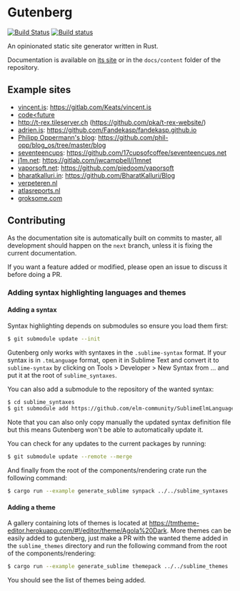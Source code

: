 # Gutenberg
[![Build Status](https://travis-ci.org/Keats/gutenberg.svg?branch=master)](https://travis-ci.org/Keats/gutenberg)
[![Build status](https://ci.appveyor.com/api/projects/status/h4t9r6h5gom839q0/branch/master?svg=true)](https://ci.appveyor.com/project/Keats/gutenberg/branch/master)

An opinionated static site generator written in Rust.

Documentation is available on [its site](https://www.getgutenberg.io/documentation/getting-started/installation/) or
in the `docs/content` folder of the repository.

## Example sites

- [vincent.is](https://vincent.is): https://gitlab.com/Keats/vincent.is
- [code<future](http://www.codelessfuture.com/)
- http://t-rex.tileserver.ch (https://github.com/pka/t-rex-website/)
- [adrien.is](https://adrien.is): https://github.com/Fandekasp/fandekasp.github.io
- [Philipp Oppermann's blog](https://os.phil-opp.com/): https://github.com/phil-opp/blog_os/tree/master/blog
- [seventeencups](https://www.seventeencups.net): https://github.com/17cupsofcoffee/seventeencups.net
- [j1m.net](https://j1m.net): https://gitlab.com/jwcampbell/j1mnet
- [vaporsoft.net](http://vaporsoft.net): https://github.com/piedoom/vaporsoft
- [bharatkalluri.in](https://bharatkalluri.in): https://github.com/BharatKalluri/Blog
- [verpeteren.nl](http://www.verpeteren.nl)
- [atlasreports.nl](http://www.atlasreports.nl)
- [groksome.com](http://www.groksome.com)

## Contributing
As the documentation site is automatically built on commits to master, all development
should happen on the `next` branch, unless it is fixing the current documentation.

If you want a feature added or modified, please open an issue to discuss it before doing a PR.

### Adding syntax highlighting languages and themes

#### Adding a syntax
Syntax highlighting depends on submodules so ensure you load them first:

```bash
$ git submodule update --init 
```

Gutenberg only works with syntaxes in the `.sublime-syntax` format. If your syntax
is in `.tmLanguage` format, open it in Sublime Text and convert it to `sublime-syntax` by clicking on
Tools > Developer > New Syntax from ... and put it at the root of `sublime_syntaxes`.

You can also add a submodule to the repository of the wanted syntax:

```bash
$ cd sublime_syntaxes
$ git submodule add https://github.com/elm-community/SublimeElmLanguageSupport
```

Note that you can also only copy manually the updated syntax definition file but this means
Gutenberg won't be able to automatically update it.

You can check for any updates to the current packages by running:

```bash
$ git submodule update --remote --merge
```

And finally from the root of the components/rendering crate run the following command:

```bash
$ cargo run --example generate_sublime synpack ../../sublime_syntaxes ../../sublime_syntaxes/newlines.packdump ../../sublime_syntaxes/nonewlines.packdump
```

#### Adding a theme
A gallery containing lots of themes is located at https://tmtheme-editor.herokuapp.com/#!/editor/theme/Agola%20Dark.
More themes can be easily added to gutenberg, just make a PR with the wanted theme added in the `sublime_themes` directory
and run the following command from the root of the components/rendering:

```bash
$ cargo run --example generate_sublime themepack ../../sublime_themes ../../sublime_themes/all.themedump
```

You should see the list of themes being added.
